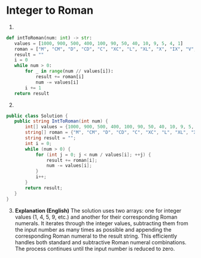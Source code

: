 # Integer to Roman

1.
 ```python
def intToRoman(num: int) -> str:
    values = [1000, 900, 500, 400, 100, 90, 50, 40, 10, 9, 5, 4, 1]
    roman = ["M", "CM", "D", "CD", "C", "XC", "L", "XL", "X", "IX", "V", "IV", "I"]
    result = ""
    i = 0
    while num > 0:
        for _ in range(num // values[i]):
            result += roman[i]
            num -= values[i]
        i += 1
    return result

```
2.
 ```csharp
public class Solution {
    public string IntToRoman(int num) {
        int[] values = {1000, 900, 500, 400, 100, 90, 50, 40, 10, 9, 5, 4, 1};
        string[] roman = {"M", "CM", "D", "CD", "C", "XC", "L", "XL", "X", "IX", "V", "IV", "I"};
        string result = "";
        int i = 0;
        while (num > 0) {
            for (int j = 0; j < num / values[i]; ++j) {
                result += roman[i];
                num -= values[i];
            }
            i++;
        }
        return result;
    }
}
```
3. **Explanation (English)** The solution uses two arrays: one for integer values (1, 4, 5, 9, etc.) and another for their corresponding Roman numerals.  It iterates through the integer values, subtracting them from the input number as many times as possible and appending the corresponding Roman numeral to the result string. This efficiently handles both standard and subtractive Roman numeral combinations. The process continues until the input number is reduced to zero.
	